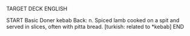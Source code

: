 TARGET DECK
ENGLISH

START
Basic
Doner kebab
Back: n. Spiced lamb cooked on a spit and served in slices, often with pitta bread. [turkish: related to *kebab]
END
